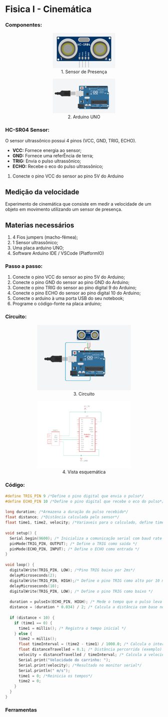 # Fisica I - Cinemática

### Componentes:
<body>
    <div style="text-align: center;">
        <figure>
            <img src="sensor_presenca.png" alt="Sensor de Presença" width="200">
            <figcaption>1. Sensor de Presença</figcaption>
        </figure>
        <figure>
            <img src="arduino.png" alt="Arduino UNO" width="200">
            <figcaption>2. Arduino UNO</figcaption>
        </figure>
    </div>
</body>

### HC-SR04 Sensor:
O sensor ultrassônico possui 4 pinos (VCC, GND, TRIG, ECHO).
* **VCC:** Fornece energia ao sensor;
* **GND:** Fornece uma referÊncia de terra;
* **TRIG:** Envia o pulso ultrassônico;
* **ECHO:** Recebe o eco do pulso ultrassônico;
1. Conecte o pino VCC do sensor ao pino 5V do Arduino

## Medição da velocidade
Experimento de cinemática que consiste em medir a velocidade de um objeto em movimento utilizando um sensor de presença.

## Materias necessários
1. 4 Fios jumpers (macho-fêmea);
2. 1 Sensor ultrassônico;
3. Uma placa arduino UNO;
4. Software Arduino IDE / VSCode (PlatformIO)


### Passo a passo:
1.  Conecte o pino VCC do sensor ao pino 5V do Arduino;
2.  Conecte o pino GND do sensor ao pino GND do Arduino;
3.  Conecte o pino TRIG do sensor ao pino digital 9 do Arduino;
4. Conecte o pino ECHO do sensor ao pino digital 10 do Arduino;
5. Conecte o arduino à uma porta USB do seu notebook;
6. Programe o código-fonte na placa arduino;

### Circuito:
<body>
    <div style="text-align: center;">
        <figure>
            <img src="circuito.png" width="300">
            <figcaption>3. Circuito</figcaption>
        </figure>
        <figure>
            <img src="sistema_esqueletico.png" width="300">
            <figcaption>4. Vista esquemática</figcaption>
        </figure>
    </div>
</body>

### Código:
```c++
#define TRIG_PIN 9 /*Define o pino digital que envia o pulso*/
#define ECHO_PIN 10 /*Define o pino digital que recebe o eco do pulso*/

long duration; /*Armazena a duração do pulso recebido*/
float distance; /*Distância calculada pelo sensor*/
float time1, time2, velocity; /*Variaveis para o calculado, define time1(inicio) - time2(final) - velocidade*/

void setup() {
  Serial.begin(9600); /* Inicializa a comunicação serial com baud rate de 9600 */
  pinMode(TRIG_PIN, OUTPUT); /* Define o TRIG como saída */
  pinMode(ECHO_PIN, INPUT); /* Define o ECHO como entrada */
}

void loop() {
  digitalWrite(TRIG_PIN, LOW); /*Pino TRIG baixo por 2ms*/
  delayMicroseconds(2);
  digitalWrite(TRIG_PIN, HIGH);/* Define o pino TRIG como alto por 10 microssegundos */
  delayMicroseconds(10);
  digitalWrite(TRIG_PIN, LOW); /* Define o pino TRIG como baixo */

  duration = pulseIn(ECHO_PIN, HIGH); /* Mede o tempo que o pulso leva para retornar */
  distance = (duration * 0.034) / 2; /* Calcula a distância com base no tempo */

  if (distance < 10) {
    if (time1 == 0) {
      time1 = millis(); /* Registra o tempo inicial */
    } else {
      time2 = millis();
      float timeInterval = (time2 - time1) / 1000.0; /* Calcula o intervalo de tempo em segundos */
      float distanceTravelled = 0.1; /* Distância percorrida (exemplo) */
      velocity = distanceTravelled / timeInterval; /* Calcula a velocidade */
      Serial.print("Velocidade do carrinho: ");
      Serial.print(velocity); /*Resultado no monitor serial*/
      Serial.println(" m/s");
      time1 = 0; /*Reinicia os tempos*/
      time2 = 0;
    }
  }
}
```
### Ferramentas
